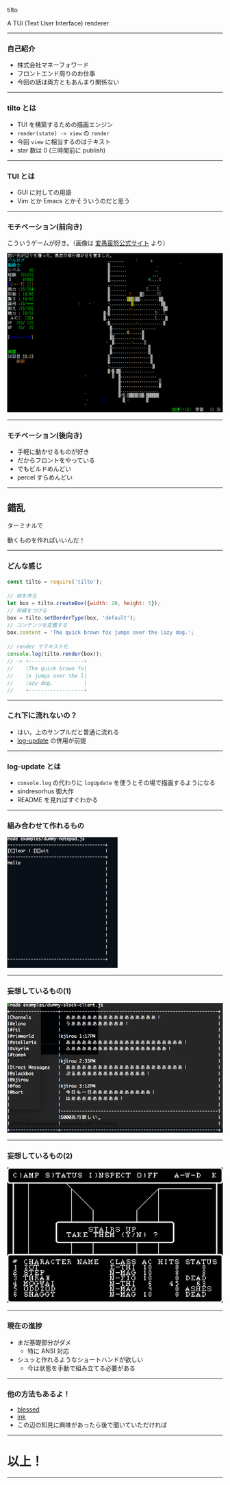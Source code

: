 tilto

A TUI (Text User Interface) renderer

---

### 自己紹介

- 株式会社マネーフォワード
- フロントエンド周りのお仕事
- 今回の話は両方ともあんまり関係ない

---

### tilto とは

- TUI を構築するための描画エンジン
- `render(state) -> view` の `render`
- 今回 `view` に相当するのはテキスト
- star 数は 0 (三時間前に publish)

---

### TUI とは

- GUI に対しての用語
- Vim とか Emacs とかそういうのだと思う

---

### モチベーション(前向き)

こういうゲームが好き。（画像は [変愚蛮怒公式サイト](http://hengband.osdn.jp/) より）

![](/hengband.png)

---

### モチベーション(後向き)

- 手軽に動かせるものが好き
- だからフロントをやっている
- でもビルドめんどい
- percel すらめんどい

---

## 錯乱

ターミナルで

動くものを作ればいいんだ！

---

### どんな感じ

```js
const tilto = require('tilto');

// 枠を作る
let box = tilto.createBox({width: 20, height: 5});
// 枠線をつける
box = tilto.setBorderType(box, 'default');
// コンテンツを定義する
box.content = 'The quick brown fox jumps over the lazy dog.';

// render でテキスト化
console.log(tilto.render(box));
// -> +------------------+
//    |The quick brown fo|
//    |x jumps over the l|
//    |azy dog.          |
//    +------------------+
```

---

### これ下に流れないの？

- はい。上のサンプルだと普通に流れる
- [log-update](https://github.com/sindresorhus/log-update) の併用が前提

---

### log-update とは

- `console.log` の代わりに `logUpdate` を使うとその場で描画するようになる
- sindresorhus 御大作
- README を見ればすぐわかる

---

### 組み合わせて作れるもの

![](operate-dummy-notepad.gif)

---

### 妄想しているもの(1)

![](ss-dummy-slack-client.png)

---

### 妄想しているもの(2)

![](wizardry1-1.jpg)

---

### 現在の進捗

- まだ基礎部分がダメ
  - 特に ANSI 対応
- シュッと作れるようなショートハンドが欲しい
  - 今は状態を手動で組み立てる必要がある

---

### 他の方法もあるよ！

- [blessed](https://github.com/chjj/blessed)
- [ink](https://github.com/vadimdemedes/ink)
- この辺の知見に興味があったら後で聞いていただければ

---

# 以上！

---
